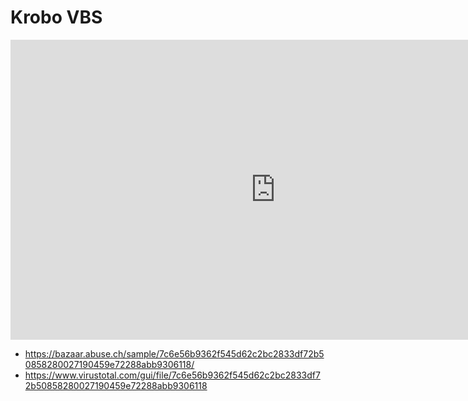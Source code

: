 # Krobo VBS

<iframe width="848" height="480" src="https://www.youtube.com/embed/IiupUYWXuKY" title="YouTube video player" frameborder="0" allow="accelerometer; autoplay; clipboard-write; encrypted-media; gyroscope; picture-in-picture" allowfullscreen></iframe>

* https://bazaar.abuse.ch/sample/7c6e56b9362f545d62c2bc2833df72b50858280027190459e72288abb9306118/
* https://www.virustotal.com/gui/file/7c6e56b9362f545d62c2bc2833df72b50858280027190459e72288abb9306118

